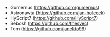 - Gumernus (https://github.com/gumernus)
- Astronawta (https://github.com/jan-holecek)
- HyScript7 (https://github.com/HyScript7)
- Sebosh (https://github.com/thesvec)
- Tom (https://github.com/janekto99)
